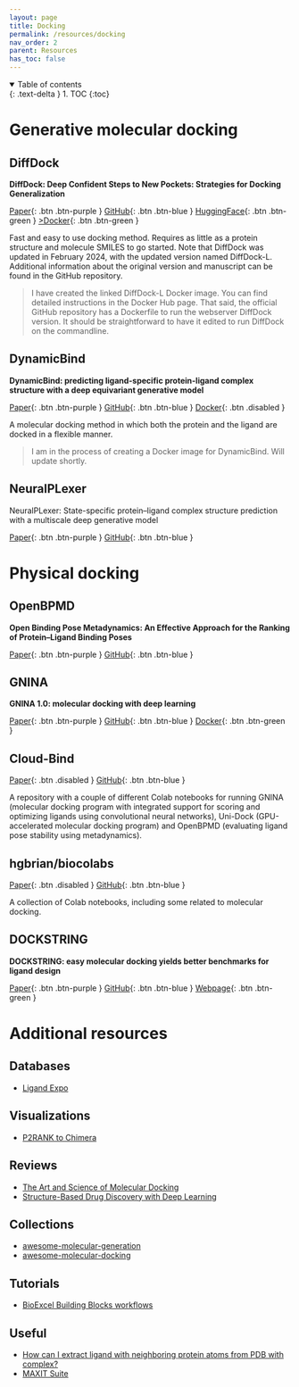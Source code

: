 ```yaml
---
layout: page
title: Docking
permalink: /resources/docking
nav_order: 2
parent: Resources
has_toc: false
---
```


<details open markdown="block">
  <summary>
    Table of contents
  </summary>
  {: .text-delta }
1. TOC
{:toc}
</details>

# Generative molecular docking

## DiffDock

**DiffDock: Deep Confident Steps to New Pockets: Strategies for Docking Generalization**

[Paper](https://arxiv.org/abs/2402.18396){: .btn .btn-purple }
[GitHub](https://github.com/gcorso/DiffDock){: .btn .btn-blue }
[HuggingFace](https://huggingface.co/spaces/reginabarzilaygroup/DiffDock-Web){: .btn .btn-green }
[>Docker](https://hub.docker.com/r/externelly/diffdock){: .btn .btn-green }

Fast and easy to use docking method. Requires as little as a protein structure and molecule SMILES to go started. Note that DiffDock was updated in February 2024, with the updated version named DiffDock-L. Additional information about the original version and manuscript can be found in the GitHub repository.

> I have created the linked DiffDock-L Docker image. You can find detailed instructions in the Docker Hub page. That said, the official GitHub repository has a Dockerfile to run the webserver DiffDock version. It should be straightforward to have it edited to run DiffDock on the commandline. 

## DynamicBind

**DynamicBind: predicting ligand-specific protein-ligand complex structure with a deep equivariant generative model**

[Paper](https://www.nature.com/articles/s41467-024-45461-2){: .btn .btn-purple }
[GitHub](https://github.com/luwei0917/DynamicBind){: .btn .btn-blue }
[Docker](){: .btn .disabled }

A molecular docking method in which both the protein and the ligand are docked in a flexible manner. 

> I am in the process of creating a Docker image for DynamicBind. Will update shortly. 

## NeuralPLexer

NeuralPLexer: State-specific protein–ligand complex structure prediction with a multiscale deep generative model

[Paper](https://www.nature.com/articles/s42256-024-00792-z){: .btn .btn-purple }
[GitHub](https://github.com/zrqiao/NeuralPLexer){: .btn .btn-blue }

# Physical docking

## OpenBPMD

**Open Binding Pose Metadynamics: An Effective Approach for the Ranking of Protein–Ligand Binding Poses**

[Paper](https://pubs.acs.org/doi/10.1021/acs.jcim.2c01142){: .btn .btn-purple }
[GitHub](https://github.com/Gervasiolab/OpenBPMD){: .btn .btn-blue }

## GNINA

**GNINA 1.0: molecular docking with deep learning**

[Paper](https://jcheminf.biomedcentral.com/articles/10.1186/s13321-021-00522-2){: .btn .btn-purple }
[GitHub](https://github.com/gnina/gnina){: .btn .btn-blue }
[Docker](https://hub.docker.com/r/gnina/gnina){: .btn .btn-green }

## Cloud-Bind

[Paper](#){: .btn .disabled }
[GitHub](https://github.com/pablo-arantes/Cloud-Bind){: .btn .btn-blue }

A repository with a couple of different Colab notebooks for running GNINA (molecular docking program with integrated support for scoring and optimizing ligands using convolutional neural networks), Uni-Dock (GPU-accelerated molecular docking program) and OpenBPMD (evaluating ligand pose stability using metadynamics). 

## hgbrian/biocolabs 

[Paper](#){: .btn .disabled }
[GitHub](https://github.com/hgbrian/biocolabs){: .btn .btn-blue }

A collection of Colab notebooks, including some related to molecular docking.

## DOCKSTRING

**DOCKSTRING: easy molecular docking yields better benchmarks for ligand design**

[Paper](https://arxiv.org/abs/2110.15486){: .btn .btn-purple }
[GitHub](https://github.com/dockstring/dockstring){: .btn .btn-blue }
[Webpage](https://dockstring.github.io){: .btn .btn-green }

# Additional resources

## Databases

* [Ligand Expo](http://ligand-expo.rcsb.org/)

## Visualizations

* [P2RANK to Chimera](https://github.com/JavierSanchez-Utges/P2RANK_to_Chimera)

## Reviews

* [The Art and Science of Molecular Docking](https://www.annualreviews.org/content/journals/10.1146/annurev-biochem-030222-120000)
* [Structure-Based Drug Discovery with Deep Learning](https://chemistry-europe.onlinelibrary.wiley.com/doi/full/10.1002/cbic.202200776?casa_token=oFYIbuG_I-YAAAAA%3AHr7AYBASZExKWWLLO0-z03ewE5jifnDzPC-N_yPYYKAiuhObuaOWPnsBQ3Xq2jbUAppJslnRPBY34sTo)

## Collections

* [awesome-molecular-generation](https://github.com/amorehead/awesome-molecular-generation)
* [awesome-molecular-docking](https://github.com/Thinklab-SJTU/awesome-molecular-docking)

## Tutorials

* [BioExcel Building Blocks workflows](https://mmb.irbbarcelona.org/biobb/workflows)

## Useful

* [How can I extract ligand with neighboring protein atoms from PDB with complex?](https://biology.stackexchange.com/questions/94983/how-can-i-extract-ligand-with-neighboring-protein-atoms-from-pdb-with-complex)
* [MAXIT Suite](https://sw-tools.rcsb.org/apps/MAXIT/index.html)